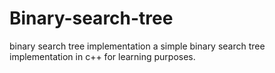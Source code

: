 # Binary-search-tree
binary search tree implementation
a simple binary search tree implementation in c++ for learning purposes.
